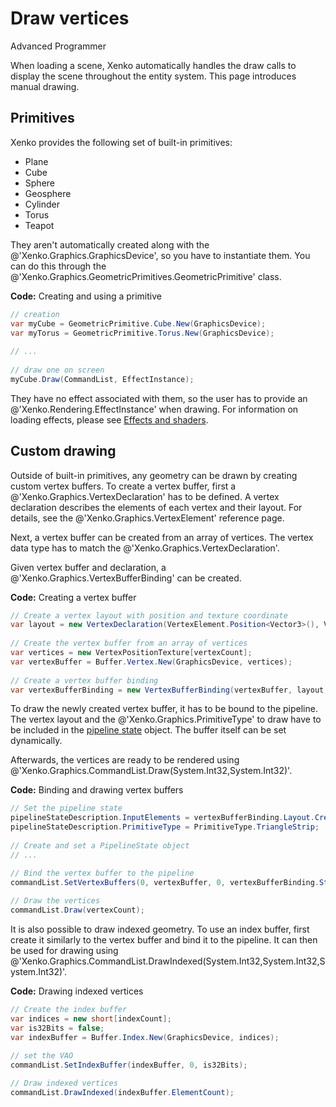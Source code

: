 # Draw vertices

<span class="label label-doc-level">Advanced</span>
<span class="label label-doc-audience">Programmer</span>

When loading a scene, Xenko automatically handles the draw calls to display the scene throughout the entity system. This page introduces manual drawing.

## Primitives

Xenko provides the following set of built-in primitives:

- Plane
- Cube
- Sphere
- Geosphere
- Cylinder
- Torus
- Teapot

They aren't automatically created along with the @'Xenko.Graphics.GraphicsDevice', so you have to instantiate them. You can do this through the @'Xenko.Graphics.GeometricPrimitives.GeometricPrimitive' class.

**Code:** Creating and using a primitive

```cs
// creation
var myCube = GeometricPrimitive.Cube.New(GraphicsDevice);
var myTorus = GeometricPrimitive.Torus.New(GraphicsDevice);
 
// ...
 
// draw one on screen
myCube.Draw(CommandList, EffectInstance);
```

They have no effect associated with them, so the user has to provide an @'Xenko.Rendering.EffectInstance' when drawing. For information on loading effects, please see [Effects and shaders](../effects-and-shaders/index.md).

## Custom drawing

Outside of built-in primitives, any geometry can be drawn by creating custom vertex buffers. To create a vertex buffer, first a @'Xenko.Graphics.VertexDeclaration' has to be defined. A vertex declaration describes the elements of each vertex and their layout.
For details, see the @'Xenko.Graphics.VertexElement' reference page.

Next, a vertex buffer can be created from an array of vertices. The vertex data type has to match the @'Xenko.Graphics.VertexDeclaration'.

Given vertex buffer and declaration, a @'Xenko.Graphics.VertexBufferBinding' can be created. 

**Code:** Creating a vertex buffer

```cs
// Create a vertex layout with position and texture coordinate
var layout = new VertexDeclaration(VertexElement.Position<Vector3>(), VertexElement.TextureCoordinate<Vector2>()); 
 
// Create the vertex buffer from an array of vertices
var vertices = new VertexPositionTexture[vertexCount];
var vertexBuffer = Buffer.Vertex.New(GraphicsDevice, vertices);
 
// Create a vertex buffer binding
var vertexBufferBinding = new VertexBufferBinding(vertexBuffer, layout, vertexCount);
```

To draw the newly created vertex buffer, it has to be bound to the pipeline. The vertex layout and the @'Xenko.Graphics.PrimitiveType' to draw have to be included in the [pipeline state](pipeline-state.md) object. The buffer itself can be set dynamically.

Afterwards, the vertices are ready to be rendered using @'Xenko.Graphics.CommandList.Draw(System.Int32,System.Int32)'.

**Code:** Binding and drawing vertex buffers

```cs
// Set the pipeline state
pipelineStateDescription.InputElements = vertexBufferBinding.Layout.CreateInputElements();
pipelineStateDescription.PrimitiveType = PrimitiveType.TriangleStrip;
 
// Create and set a PipelineState object
// ...

// Bind the vertex buffer to the pipeline
commandList.SetVertexBuffers(0, vertexBuffer, 0, vertexBufferBinding.Stride);
 
// Draw the vertices
commandList.Draw(vertexCount);
```

It is also possible to draw indexed geometry. To use an index buffer, first create it similarly to the vertex buffer and bind it to the pipeline.
It can then be used for drawing using @'Xenko.Graphics.CommandList.DrawIndexed(System.Int32,System.Int32,System.Int32)'.

**Code:** Drawing indexed vertices

```cs
// Create the index buffer
var indices = new short[indexCount];
var is32Bits = false;
var indexBuffer = Buffer.Index.New(GraphicsDevice, indices);
 
// set the VAO
commandList.SetIndexBuffer(indexBuffer, 0, is32Bits);

// Draw indexed vertices
commandList.DrawIndexed(indexBuffer.ElementCount);
```

